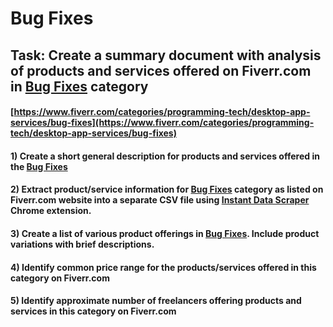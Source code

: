 # Bug Fixes
## Task: Create a summary document with analysis of products and services offered on Fiverr.com in [Bug Fixes](https://www.fiverr.com/categories/programming-tech/desktop-app-services/bug-fixes) category
#### [https://www.fiverr.com/categories/programming-tech/desktop-app-services/bug-fixes](https://www.fiverr.com/categories/programming-tech/desktop-app-services/bug-fixes)
#### 1) Create a short general description for products and services offered in the [Bug Fixes](https://www.fiverr.com/categories/programming-tech/desktop-app-services/bug-fixes)
#### 2) Extract product/service information for [Bug Fixes](https://www.fiverr.com/categories/programming-tech/desktop-app-services/bug-fixes) category as listed on Fiverr.com website into a separate CSV file using [Instant Data Scraper](https://chrome.google.com/webstore/detail/instant-data-scraper/ofaokhiedipichpaobibbnahnkdoiiah) Chrome extension.
#### 3) Create a list of various product offerings in [Bug Fixes](https://www.fiverr.com/categories/programming-tech/desktop-app-services/bug-fixes). Include product variations with brief descriptions.
#### 4) Identify common price range for the products/services offered in this category on Fiverr.com
#### 5) Identify approximate number of freelancers offering products and services in this category on Fiverr.com
